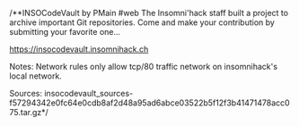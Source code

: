 /**INSOCodeVault
by PMain
#web
The Insomni'hack staff built a project to archive important Git repositories. Come and make your contribution by submitting your favorite one...

https://insocodevault.insomnihack.ch

Notes: Network rules only allow tcp/80 traffic network on insomnihack's local network.

Sources: insocodevault_sources-f57294342e0fc64e0cdb8af2d48a95ad6abce03522b5f12f3b41471478acc075.tar.gz*/
